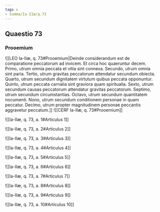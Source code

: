```yaml
---
tags : 
- Summa/Ia-IIæ/q.73
---
```


## Quaestio 73

### Prooemium

![[LEO Ia-IIæ, q. 73#Prooemium|Deinde considerandum est de comparatione peccatorum ad invicem. Et circa hoc quaeruntur decem. Primo, utrum omnia peccata et vitia sint connexa. Secundo, utrum omnia sint paria. Tertio, utrum gravitas peccatorum attendatur secundum obiecta. Quarto, utrum secundum dignitatem virtutum quibus peccata opponuntur. Quinto, utrum peccata carnalia sint graviora quam spiritualia. Sexto, utrum secundum causas peccatorum attendatur gravitas peccatorum. Septimo, utrum secundum circumstantias. Octavo, utrum secundum quantitatem nocumenti. Nono, utrum secundum conditionem personae in quam peccatur. Decimo, utrum propter magnitudinem personae peccantis aggravetur peccatum.]]
![[CERF Ia-IIæ, q. 73#Prooemium]]

![[Ia-IIæ, q. 73, a. 1#Articulus 1]]

![[Ia-IIæ, q. 73, a. 2#Articulus 2]]

![[Ia-IIæ, q. 73, a. 3#Articulus 3]]

![[Ia-IIæ, q. 73, a. 4#Articulus 4]]

![[Ia-IIæ, q. 73, a. 5#Articulus 5]]

![[Ia-IIæ, q. 73, a. 6#Articulus 6]]

![[Ia-IIæ, q. 73, a. 7#Articulus 7]]

![[Ia-IIæ, q. 73, a. 8#Articulus 8]]

![[Ia-IIæ, q. 73, a. 9#Articulus 9]]

![[Ia-IIæ, q. 73, a. 10#Articulus 10]]

